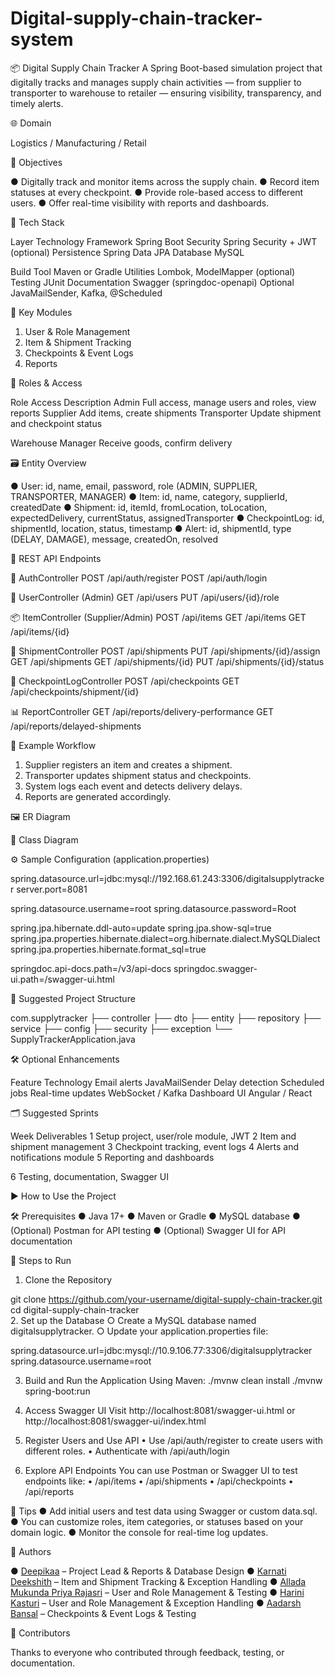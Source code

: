 # Digital-supply-chain-tracker-system

📦 Digital Supply Chain Tracker
A Spring Boot-based simulation project that digitally tracks and manages supply chain activities — from supplier to transporter to warehouse to retailer — ensuring visibility, transparency, and timely alerts.

🌐 Domain

Logistics / Manufacturing / Retail

🎯 Objectives

●	Digitally track and monitor items across the supply chain.
●	Record item statuses at every checkpoint.
●	Provide role-based access to different users.
●	Offer real-time visibility with reports and dashboards.

🧱 Tech Stack

Layer	Technology
Framework	Spring Boot
Security	Spring Security + JWT (optional)
Persistence	Spring Data JPA
Database	MySQL
 
Build Tool	Maven or Gradle
Utilities	Lombok, ModelMapper (optional)
Testing	JUnit
Documentation	Swagger (springdoc-openapi)
Optional	JavaMailSender, Kafka, @Scheduled

🧩 Key Modules

1.	User & Role Management
2.	Item & Shipment Tracking
3.	Checkpoints & Event Logs
4.	Reports

🔐 Roles & Access

Role	Access Description
Admin	Full access, manage users and roles, view reports
Supplier	Add items, create shipments
Transporter	Update shipment and checkpoint status
 
Warehouse Manager	Receive goods, confirm delivery

🗃 Entity Overview

●	User: id, name, email, password, role (ADMIN, SUPPLIER, TRANSPORTER, MANAGER)
●	Item: id, name, category, supplierId, createdDate
●	Shipment: id, itemId, fromLocation, toLocation, expectedDelivery, currentStatus, assignedTransporter
●	CheckpointLog: id, shipmentId, location, status, timestamp
●	Alert: id, shipmentId, type (DELAY, DAMAGE), message, createdOn, resolved

🔁 REST API Endpoints

🔐 AuthController
POST /api/auth/register POST /api/auth/login


👤 UserController (Admin)
GET /api/users
PUT /api/users/{id}/role


📦 ItemController (Supplier/Admin)
POST /api/items GET /api/items
GET /api/items/{id}
 
🚚 ShipmentController
POST /api/shipments
PUT /api/shipments/{id}/assign GET /api/shipments
GET /api/shipments/{id}
PUT /api/shipments/{id}/status


📍 CheckpointLogController
POST /api/checkpoints
GET /api/checkpoints/shipment/{id}



📊 ReportController
GET /api/reports/delivery-performance GET /api/reports/delayed-shipments



🧪 Example Workflow

1.	Supplier registers an item and creates a shipment.
2.	Transporter updates shipment status and checkpoints.
3.	System logs each event and detects delivery delays.
4.	Reports are generated accordingly.

🖼 ER Diagram
 

 


















🧭 Class Diagram

   


⚙ Sample Configuration (application.properties)

spring.datasource.url=jdbc:mysql://192.168.61.243:3306/digitalsupplytracker
server.port=8081

spring.datasource.username=root
spring.datasource.password=Root

spring.jpa.hibernate.ddl-auto=update
spring.jpa.show-sql=true
spring.jpa.properties.hibernate.dialect=org.hibernate.dialect.MySQLDialect
spring.jpa.properties.hibernate.format_sql=true

springdoc.api-docs.path=/v3/api-docs
springdoc.swagger-ui.path=/swagger-ui.html





📁 Suggested Project Structure

com.supplytracker
├── controller
├── dto
├── entity
├── repository
├── service
├── config
├── security
├── exception
└── SupplyTrackerApplication.java


 
🛠 Optional Enhancements

Feature	Technology
Email alerts	JavaMailSender
Delay detection	Scheduled jobs
Real-time updates	WebSocket / Kafka
Dashboard UI	Angular / React

🗂 Suggested Sprints

Week	Deliverables
1	Setup project, user/role module, JWT
2	Item and shipment management
3	Checkpoint tracking, event logs
4	Alerts and notifications module
5	Reporting and dashboards
 
6	Testing, documentation, Swagger UI

	
▶ How to Use the Project

🛠 Prerequisites
●	Java 17+
●	Maven or Gradle
●	MySQL database
●	(Optional) Postman for API testing
●	(Optional) Swagger UI for API documentation

🚀 Steps to Run
1.	Clone the Repository

  git clone https://github.com/your-username/digital-supply-chain-tracker.git
     cd digital-supply-chain-tracker	
2.	Set up the Database
○	Create a MySQL database named digitalsupplytracker.
○	Update your application.properties file:

spring.datasource.url=jdbc:mysql://10.9.106.77:3306/digitalsupplytracker            spring.datasource.username=root

3.	Build and Run the Application Using Maven:
      ./mvnw clean install
./mvnw spring-boot:run
4.	Access Swagger UI Visit 
   http://localhost:8081/swagger-ui.html or
http://localhost:8081/swagger-ui/index.html

5.	Register Users and Use API
•	Use /api/auth/register to create users with different roles.
•	Authenticate with /api/auth/login 


6.	Explore API Endpoints You can use Postman or Swagger UI to test endpoints like:
•	/api/items
•	/api/shipments
•	/api/checkpoints
•	/api/reports

📌 Tips
●	Add initial users and test data using Swagger or custom data.sql.
●	You can customize roles, item categories, or statuses based on your domain logic.
●	Monitor the console for real-time log updates.

👥 Authors

●	[Deepikaa](https://github.com/deepikaa08) – Project Lead & Reports & Database Design
●	[Karnati Deekshith](https://github.com/deekshith08) – Item and Shipment Tracking & Exception Handling
●	[Allada Mukunda Priya Rajasri](https://github.com/amprajasri) – User and Role Management & Testing
●	[Harini Kasturi](https://github.com/harinikasturi) – User and Role Management & Exception Handling
●	[Aadarsh Bansal](https://github.com/ab5682) – Checkpoints & Event Logs & Testing

🤝 Contributors

Thanks to everyone who contributed through feedback, testing, or documentation.

